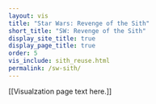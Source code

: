 ```yaml
---
layout: vis
title: "Star Wars: Revenge of the Sith"
short_title: "SW: Revenge of the Sith"
display_site_title: true
display_page_title: true
order: 5
vis_include: sith_reuse.html
permalink: /sw-sith/
---
```


[[Visualzation page text here.]]
